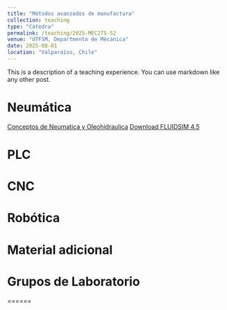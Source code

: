 ```yaml
---
title: "Métodos avanzados de manufactura"
collection: teaching
type: "Cátedra"
permalink: /teaching/2025-MEC275-S2
venue: "UTFSM, Departmento de Mécanica"
date: 2025-08-01
location: "Valparaíso, Chile"
---
```


This is a description of a teaching experience. You can use markdown like any other post.

Neumática
======
[Conceptos de Neumatica y Oleohidraulica](https://castihub.github.io/website/files/Conceptos-MEC-275-2025-S2.pdf)
[Download FLUIDSIM 4.5](https://example.com/fluidsim-download)

PLC
======

CNC
======

Robótica
======

Material adicional
======

Grupos de Laboratorio
======


======